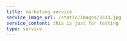 ```yaml
---
title: marketing service
service_image_url: /static/images/3333.jpg
service_content: this is just for testing
type: service
---
```

